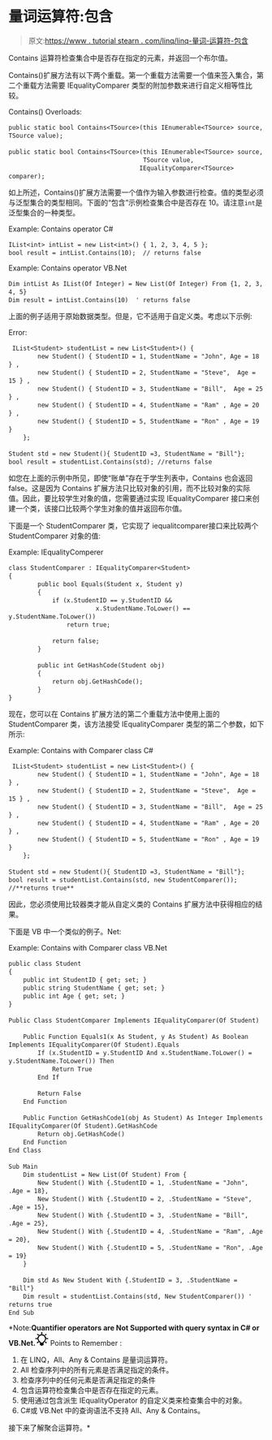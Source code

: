 # 量词运算符:包含

> 原文:[https://www . tutorial stearn . com/linq/linq-量词-运算符-包含](https://www.tutorialsteacher.com/linq/linq-quantifier-operator-contains)

Contains 运算符检查集合中是否存在指定的元素，并返回一个布尔值。

Contains()扩展方法有以下两个重载。第一个重载方法需要一个值来签入集合，第二个重载方法需要 IEqualityComparer 类型的附加参数来进行自定义相等性比较。

Contains() Overloads:

```
public static bool Contains<TSource>(this IEnumerable<TSource> source, TSource value);

public static bool Contains<TSource>(this IEnumerable<TSource> source, 
                                     TSource value, 
                                    IEqualityComparer<TSource> comparer);

```

如上所述，Contains()扩展方法需要一个值作为输入参数进行检查。值的类型必须与泛型集合的类型相同。下面的“包含”示例检查集合中是否存在 10。请注意`int`是泛型集合的一种类型。

Example: Contains operator C#

```
IList<int> intList = new List<int>() { 1, 2, 3, 4, 5 };
bool result = intList.Contains(10);  // returns false
```

Example: Contains operator VB.Net

```
Dim intList As IList(Of Integer) = New List(Of Integer) From {1, 2, 3, 4, 5}
Dim result = intList.Contains(10)  ' returns false
```

上面的例子适用于原始数据类型。但是，它不适用于自定义类。考虑以下示例:

Error:

```
 IList<Student> studentList = new List<Student>() { 
        new Student() { StudentID = 1, StudentName = "John", Age = 18 } ,
        new Student() { StudentID = 2, StudentName = "Steve",  Age = 15 } ,
        new Student() { StudentID = 3, StudentName = "Bill",  Age = 25 } ,
        new Student() { StudentID = 4, StudentName = "Ram" , Age = 20 } ,
        new Student() { StudentID = 5, StudentName = "Ron" , Age = 19 } 
    };

Student std = new Student(){ StudentID =3, StudentName = "Bill"};
bool result = studentList.Contains(std); //returns false
```

如您在上面的示例中所见，即使“账单”存在于学生列表中，Contains 也会返回 false。这是因为 Contains 扩展方法只比较对象的引用，而不比较对象的实际值。因此，要比较学生对象的值，您需要通过实现 IEqualityComparer 接口来创建一个类，该接口比较两个学生对象的值并返回布尔值。

下面是一个 StudentComparer 类，它实现了 iequalitcomparer<student>接口来比较两个 StudentComparer 对象的值:</student>

Example: IEqualityComperer

```
class StudentComparer : IEqualityComparer<Student>
{
        public bool Equals(Student x, Student y)
        {
            if (x.StudentID == y.StudentID && 
                        x.StudentName.ToLower() == y.StudentName.ToLower())
                return true;

            return false;
        }

        public int GetHashCode(Student obj)
        {
            return obj.GetHashCode();
        }
}
```

现在，您可以在 Contains 扩展方法的第二个重载方法中使用上面的 StudentComparer 类，该方法接受 IEqualityComparer 类型的第二个参数，如下所示:

Example: Contains with Comparer class C#

```
 IList<Student> studentList = new List<Student>() { 
        new Student() { StudentID = 1, StudentName = "John", Age = 18 } ,
        new Student() { StudentID = 2, StudentName = "Steve",  Age = 15 } ,
        new Student() { StudentID = 3, StudentName = "Bill",  Age = 25 } ,
        new Student() { StudentID = 4, StudentName = "Ram" , Age = 20 } ,
        new Student() { StudentID = 5, StudentName = "Ron" , Age = 19 } 
    };

Student std = new Student(){ StudentID =3, StudentName = "Bill"};
bool result = studentList.Contains(std, new StudentComparer()); //**returns true**
```

因此，您必须使用比较器类才能从自定义类的 Contains 扩展方法中获得相应的结果。

下面是 VB 中一个类似的例子。Net:

Example: Contains with Comparer class VB.Net

```
public class Student 
{
    public int StudentID { get; set; }
    public string StudentName { get; set; }
    public int Age { get; set; }
}

Public Class StudentComparer Implements IEqualityComparer(Of Student)

    Public Function Equals1(x As Student, y As Student) As Boolean Implements IEqualityComparer(Of Student).Equals
        If (x.StudentID = y.StudentID And x.StudentName.ToLower() = y.StudentName.ToLower()) Then
            Return True
        End If

        Return False
    End Function

    Public Function GetHashCode1(obj As Student) As Integer Implements IEqualityComparer(Of Student).GetHashCode
        Return obj.GetHashCode()
    End Function
End Class

Sub Main
    Dim studentList = New List(Of Student) From {
        New Student() With {.StudentID = 1, .StudentName = "John", .Age = 18},
        New Student() With {.StudentID = 2, .StudentName = "Steve", .Age = 15},
        New Student() With {.StudentID = 3, .StudentName = "Bill", .Age = 25},
        New Student() With {.StudentID = 4, .StudentName = "Ram", .Age = 20},
        New Student() With {.StudentID = 5, .StudentName = "Ron", .Age = 19}
    }

    Dim std As New Student With {.StudentID = 3, .StudentName = "Bill"}
    Dim result = studentList.Contains(std, New StudentComparer()) ' returns true
End Sub
```

*Note:**Quantifier operators are **Not Supported** with query syntax in C# or VB.Net.**![](img/85db52f5404f0c468e1b194aa487d6a1.png)  Points to Remember :

1.  在 LINQ，All、Any & Contains 是量词运算符。
2.  All 检查序列中的所有元素是否满足指定的条件。
3.  检查序列中的任何元素是否满足指定的条件
4.  包含运算符检查集合中是否存在指定的元素。
5.  使用通过包含派生 IEqualityOperator 的自定义类来检查集合中的对象。
6.  C#或 VB.Net 中的查询语法不支持 All、Any & Contains。

接下来了解聚合运算符。*